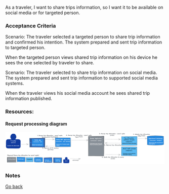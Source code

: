 As a traveler, I want to share trips information, so I want it to be available on social media or for targeted person.  

### Acceptance Criteria

Scenario: The traveler selected a targeted person to share trip information and confirmed his intention. The system prepared and sent trip information to targeted person.  

When the targeted person views shared trip information on his device he sees the one selected by traveler to share.  

Scenario: The traveler selected to share trip information on social media. The system prepared and sent trip information to supported social media systems.  

When the traveler views his social media account he sees shared trip information published.  

### Resources:

#### Request processing diagram

![Dynamic diagram](https://github.com/ExtravaganzaTeam/KATAS-2023/blob/main/current/user_stories/traveler/US_005_share_trip_information.png "a title")  

### Notes


[Go back](../README.md)